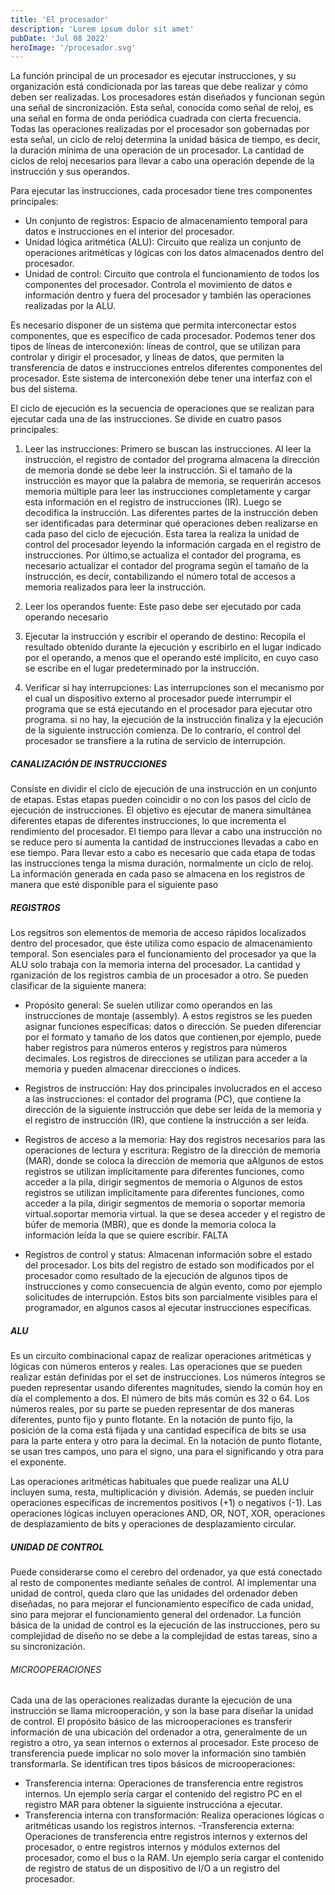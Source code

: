 ```yaml
---
title: 'El procesador'
description: 'Lorem ipsum dolor sit amet'
pubDate: 'Jul 08 2022'
heroImage: '/procesador.svg'
---
```


La función principal de un procesador es ejecutar instrucciones, y su organización está condicionada por las tareas que debe realizar y cómo deben ser realizadas. Los procesadores están diseñados y funcionan según una señal de sincronización. Esta señal, conocida como señal de reloj, es una señal en forma de onda periódica cuadrada con cierta frecuencia. Todas las operaciones realizadas por el procesador son gobernadas por esta señal, un ciclo de reloj determina la unidad básica de tiempo, es decir, la duración mínima de una operación de un procesador. La cantidad de ciclos de reloj necesarios para llevar a cabo una operación depende de la instrucción y sus operandos.

Para ejecutar las instrucciones, cada procesador tiene tres componentes principales:
- Un conjunto de registros: Espacio de almacenamiento temporal para datos e instrucciones en el interior del procesador.
- Unidad lógica aritmética (ALU): Circuito que realiza un conjunto de operaciones aritméticas y lógicas con los datos almacenados dentro del procesador.
- Unidad de control: Circuito que controla el funcionamiento de todos los componentes del procesador. Controla el movimiento de datos e información dentro y fuera del procesador y también las operaciones realizadas por la ALU.


Es necesario disponer de un sistema que permita interconectar estos componentes, que es específico de cada procesador. Podemos tener dos tipos de líneas de interconexión: líneas de control, que se utilizan para controlar y dirigir el procesador, y líneas de datos, que permiten la transferencia de datos e instrucciones entrelos diferentes componentes del procesador. Este sistema de interconexión debe tener una interfaz con el bus del sistema.

El ciclo de ejecución es la secuencia de operaciones que se realizan para ejecutar cada una de las instrucciones. Se divide en cuatro pasos principales:
1) Leer las instrucciones: Primero se buscan las instrucciones. Al leer la instrucción, el registro de contador del programa almacena la dirección de memoria donde se debe leer la instrucción. Si el tamaño de la instrucción es mayor que la palabra de memoria, se requerirán accesos memoria múltiple para leer las instrucciones completamente y cargar esta información en el registro de instrucciones (IR). Luego se decodifica la instrucción. Las diferentes partes de la instrucción deben ser
identificadas para determinar qué operaciones deben realizarse en cada paso del ciclo de ejecución. Esta tarea la realiza la unidad de control del procesador leyendo la información cargada en el registro de instrucciones. Por último,se actualiza el contador del programa, es necesario actualizar el contador del programa según el tamaño de la instrucción, es decir, contabilizando el número total
de accesos a memoria realizados para leer la instrucción.

2) Leer los operandos fuente: Este paso debe ser ejecutado por cada operando necesario
3) Ejecutar la instrucción y escribir el operando de destino: Recopila el resultado obtenido durante la ejecución y escribirlo en el lugar indicado por el operando, a menos que el operando esté implícito, en cuyo caso se escribe en el lugar predeterminado por la instrucción.
4) Verificar si hay interrupciones: Las interrupciones son el mecanismo por el cual un dispositivo externo al procesador puede interrumpir el programa que se está ejecutando en el procesador para ejecutar otro programa. si no hay, la ejecución de la instrucción finaliza y la ejecución de la siguiente instrucción comienza. De lo contrario, el control del procesador se transfiere a la rutina de servicio de interrupción.


##### CANALIZACIÓN DE INSTRUCCIONES
Consiste en dividir el ciclo de ejecución de una instrucción en un conjunto de etapas. Estas etapas pueden coincidir o no con los pasos del ciclo de ejecución de instrucciones. El objetivo es ejecutar de manera simultánea diferentes etapas de diferentes instrucciones, lo que incrementa el rendimiento del procesador. El tiempo para llevar a cabo una instrucción no se reduce pero sí aumenta la cantidad de instrucciones llevadas a cabo en ese tiempo. Para llevar esto a cabo es necesario que cada etapa de todas las instrucciones tenga la misma duración, normalmente un ciclo de reloj. La información generada en cada paso se almacena en los registros de manera que esté disponible para el siguiente paso

##### REGISTROS
Los regsitros son elementos de memoria de acceso rápidos localizados dentro del procesador, que éste utiliza como espacio de almacenamiento temporal. 
Son esenciales para el funcionamiento del procesador ya que la ALU solo trabaja con la memoria interna del procesador. La cantidad y rganización de los registros cambia de un procesador a otro. Se pueden clasificar de la siguiente manera:

- Propósito general: Se suelen utilizar como operandos en las instrucciones de montaje (assembly). A estos registros se les pueden asignar funciones específicas: datos o dirección. Se pueden diferenciar por el formato y tamaño de los datos que contienen,por ejemplo, puede haber registros para números enteros y registros para números decimales.
Los registros de direcciones se utilizan para acceder a la memoria y pueden almacenar direcciones o índices.

- Registros de instrucción: Hay dos principales involucrados en el acceso a las instrucciones: el contador del programa (PC), que contiene la dirección de la siguiente instrucción que debe ser leída de la memoria y el registro de instrucción (IR), que contiene la instrucción a ser leída.

- Registros de acceso a la memoria: Hay dos registros necesarios para las operaciones de lectura y escritura: Registro de la dirección de memoria (MAR), donde se coloca la dirección de memoria que aAlgunos de estos registros se utilizan implícitamente para diferentes funciones, como acceder a la pila, dirigir segmentos de memoria o Algunos de estos registros se utilizan implícitamente para diferentes funciones, como acceder a la pila, dirigir segmentos de memoria o soportar memoria virtual.soportar memoria virtual. la que se desea acceder y el registro de búfer de memoria (MBR), que es donde la memoria coloca la información leída la que se quiere escribir. FALTA

- Registros de control y status: Almacenan información sobre el estado del procesador.
Los bits del registro de estado son modificados por el procesador como resultado de la ejecución de algunos tipos de instrucciones y como consecuencia de algún evento, como por ejemplo solicitudes de interrupción. Estos bits son parcialmente visibles para el programador, en algunos casos al ejecutar instrucciones específicas.

##### ALU
Es un circuito combinacional capaz de realizar operaciones aritméticas y lógicas con números enteros y reales. Las operaciones que se pueden realizar están definidas por el set de instrucciones.
Los números íntegros se pueden representar usando diferentes magnitudes, siendo la común hoy en día el complemento a dos. El número de bits más común es 32 o 64. Los números reales, por su parte se pueden representar de dos maneras diferentes, punto fijo y punto flotante. En la notación de punto fijo, la posición de la coma está fijada y una cantidad específica de bits se usa para la parte entera y otro para la decimal. En la notación de punto flotante, se usan tres campos, uno para el signo, una para el significando y otra para el exponente.

Las operaciones aritméticas habituales que puede realizar una ALU incluyen suma,
resta, multiplicación y división. Además, se pueden incluir operaciones específicas de incrementos positivos (+1) o negativos (-1).
Las operaciones lógicas incluyen operaciones AND, OR, NOT, XOR, operaciones de desplazamiento de bits y operaciones de desplazamiento circular.

##### UNIDAD DE CONTROL
Puede considerarse como el cerebro del ordenador, ya que está conectado al resto de componentes mediante señales de control. Al implementar una unidad de control, queda claro que las unidades del ordenador deben diseñadas, no para mejorar el funcionamiento específico de cada unidad, sino para mejorar el funcionamiento general del ordenador. La función básica de la unidad de control es la ejecución de las instrucciones, pero su complejidad de diseño no se debe a la complejidad de estas tareas, sino a su sincronización.

###### MICROOPERACIONES
Cada una de las operaciones realizadas durante la ejecución de una instrucción se llama microoperación, y son la base para diseñar la unidad de control. El propósito básico de las microoperaciones es transferir información de una ubicación del ordenador a otra, generalmente de un registro a otro, ya sean internos o externos al procesador. Este proceso de transferencia puede implicar no solo mover la información sino también transformarla. Se identifican tres tipos básicos de microoperaciones: 
- Transferencia interna: Operaciones de transferencia entre registros internos. Un ejemplo sería cargar el contenido del registro PC en el registro MAR para obtener la siguiente instruccióna a ejecutar.
- Transferencia interna con transformación: Realiza operaciones lógicas o aritméticas usando los registros internos. 
-Transferencia externa: Operaciones de transferencia entre registros internos y externos del procesador, o entre registros internos y módulos externos del procesador, como el bus o la RAM. Un ejemplo sería cargar el contenido de registro de status de un dispositivo de I/O a un registro del procesador.



